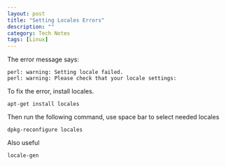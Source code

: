 ```yaml
---
layout: post
title: "Setting Locales Errors"
description: ""
category: Tech Notes
tags: [Linux]
---
```


The error message says:

	perl: warning: Setting locale failed.
	perl: warning: Please check that your locale settings: 
    
To fix the error, install locales. 

	apt-get install locales
    
Then run the following command, use space bar to select needed locales

	dpkg-reconfigure locales

Also useful

	locale-gen